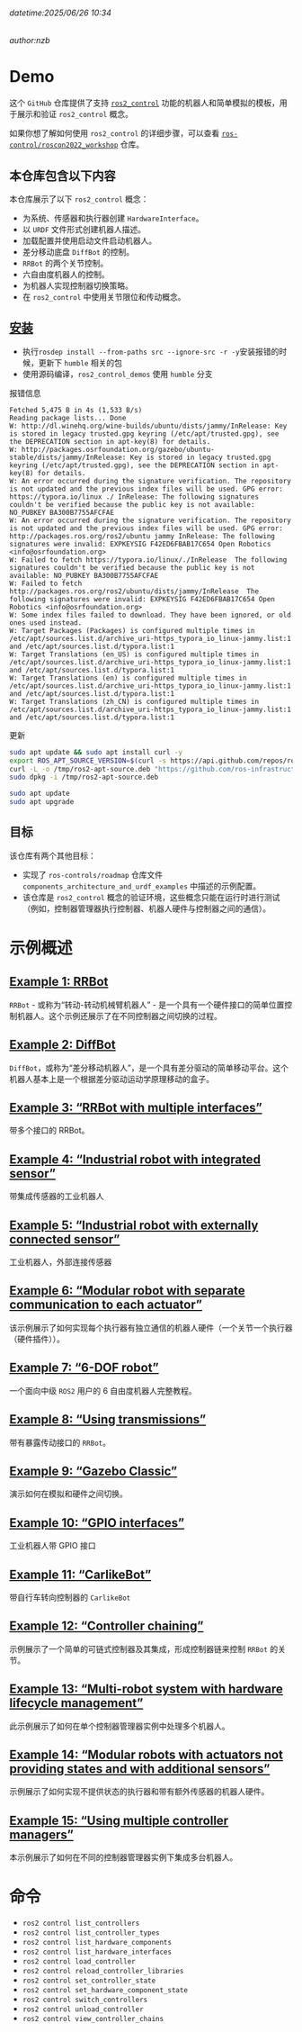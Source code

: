 ###### datetime:2025/06/26 10:34

###### author:nzb

# Demo

这个 `GitHub` 仓库提供了支持 [`ros2_control`](https://github.com/ros-controls/ros2_control_demos) 功能的机器人和简单模拟的模板，用于展示和验证 `ros2_control` 概念。

如果你想了解如何使用 `ros2_control` 的详细步骤，可以查看 [`ros-control/roscon2022_workshop`](https://github.com/ros-controls/roscon2022_workshop) 仓库。

## 本仓库包含以下内容

本仓库展示了以下 `ros2_control` 概念：

- 为系统、传感器和执行器创建 `HardwareInterface`。
- 以 `URDF` 文件形式创建机器人描述。
- 加载配置并使用启动文件启动机器人。
- 差分移动底盘 `DiffBot` 的控制。
- `RRBot` 的两个关节控制。
- 六自由度机器人的控制。
- 为机器人实现控制器切换策略。
- 在 `ros2_control` 中使用关节限位和传动概念。

## [安装](https://control.ros.org/humble/doc/ros2_control_demos/doc/index.html#installation)

- 执行`rosdep install --from-paths src --ignore-src -r -y`安装报错的时候，更新下 `humble` 相关的包
- 使用源码编译，`ros2_control_demos` 使用 `humble` 分支

报错信息

```text
Fetched 5,475 B in 4s (1,533 B/s)
Reading package lists... Done
W: http://dl.winehq.org/wine-builds/ubuntu/dists/jammy/InRelease: Key is stored in legacy trusted.gpg keyring (/etc/apt/trusted.gpg), see the DEPRECATION section in apt-key(8) for details.
W: http://packages.osrfoundation.org/gazebo/ubuntu-stable/dists/jammy/InRelease: Key is stored in legacy trusted.gpg keyring (/etc/apt/trusted.gpg), see the DEPRECATION section in apt-key(8) for details.
W: An error occurred during the signature verification. The repository is not updated and the previous index files will be used. GPG error: https://typora.io/linux ./ InRelease: The following signatures couldn't be verified because the public key is not available: NO_PUBKEY BA300B7755AFCFAE
W: An error occurred during the signature verification. The repository is not updated and the previous index files will be used. GPG error: http://packages.ros.org/ros2/ubuntu jammy InRelease: The following signatures were invalid: EXPKEYSIG F42ED6FBAB17C654 Open Robotics <info@osrfoundation.org>
W: Failed to fetch https://typora.io/linux/./InRelease  The following signatures couldn't be verified because the public key is not available: NO_PUBKEY BA300B7755AFCFAE
W: Failed to fetch http://packages.ros.org/ros2/ubuntu/dists/jammy/InRelease  The following signatures were invalid: EXPKEYSIG F42ED6FBAB17C654 Open Robotics <info@osrfoundation.org>
W: Some index files failed to download. They have been ignored, or old ones used instead.
W: Target Packages (Packages) is configured multiple times in /etc/apt/sources.list.d/archive_uri-https_typora_io_linux-jammy.list:1 and /etc/apt/sources.list.d/typora.list:1
W: Target Translations (en_US) is configured multiple times in /etc/apt/sources.list.d/archive_uri-https_typora_io_linux-jammy.list:1 and /etc/apt/sources.list.d/typora.list:1
W: Target Translations (en) is configured multiple times in /etc/apt/sources.list.d/archive_uri-https_typora_io_linux-jammy.list:1 and /etc/apt/sources.list.d/typora.list:1
W: Target Translations (zh_CN) is configured multiple times in /etc/apt/sources.list.d/archive_uri-https_typora_io_linux-jammy.list:1 and /etc/apt/sources.list.d/typora.list:1
```

更新

```bash
sudo apt update && sudo apt install curl -y
export ROS_APT_SOURCE_VERSION=$(curl -s https://api.github.com/repos/ros-infrastructure/ros-apt-source/releases/latest | grep -F "tag_name" | awk -F\" '{print $4}')
curl -L -o /tmp/ros2-apt-source.deb "https://github.com/ros-infrastructure/ros-apt-source/releases/download/${ROS_APT_SOURCE_VERSION}/ros2-apt-source_${ROS_APT_SOURCE_VERSION}.$(. /etc/os-release && echo $VERSION_CODENAME)_all.deb" # If using Ubuntu derivates use $UBUNTU_CODENAME
sudo dpkg -i /tmp/ros2-apt-source.deb

sudo apt update
sudo apt upgrade
```

## 目标

该仓库有两个其他目标：

- 实现了 `ros-controls/roadmap` 仓库文件 `components_architecture_and_urdf_examples` 中描述的示例配置。
- 该仓库是 `ros2_control` 概念的验证环境，这些概念只能在运行时进行测试（例如，控制器管理器执行控制器、机器人硬件与控制器之间的通信）。

# 示例概述

## [Example 1: RRBot](https://control.ros.org/humble/doc/ros2_control_demos/example_1/doc/userdoc.html#example-1-rrbot)

`RRBot` - 或称为“转动-转动机械臂机器人” - 是一个具有一个硬件接口的简单位置控制机器人。这个示例还展示了在不同控制器之间切换的过程。

## [Example 2: DiffBot](https://control.ros.org/humble/doc/ros2_control_demos/example_2/doc/userdoc.html#diffbot)

`DiffBot`，或称为“差分移动机器人”，是一个具有差分驱动的简单移动平台。这个机器人基本上是一个根据差分驱动运动学原理移动的盒子。

## [Example 3: “RRBot with multiple interfaces”](https://control.ros.org/humble/doc/ros2_control_demos/example_3/doc/userdoc.html#example-3-robots-with-multiple-interfaces)

带多个接口的 RRBot。

## [Example 4: “Industrial robot with integrated sensor”](https://control.ros.org/humble/doc/ros2_control_demos/example_4/doc/userdoc.html#example-4-industrial-robot-with-integrated-sensor)

带集成传感器的工业机器人

## [Example 5: “Industrial robot with externally connected sensor”](https://control.ros.org/humble/doc/ros2_control_demos/example_5/doc/userdoc.html#example-5-industrial-robot-with-externally-connected-sensor)

工业机器人，外部连接传感器

## [Example 6: “Modular robot with separate communication to each actuator”](https://control.ros.org/humble/doc/ros2_control_demos/example_6/doc/userdoc.html#example-6-modular-robots-with-separate-communication-to-each-actuator)

该示例展示了如何实现每个执行器有独立通信的机器人硬件（一个关节一个执行器（硬件插件））。

## [Example 7: “6-DOF robot”](https://control.ros.org/humble/doc/ros2_control_demos/example_7/doc/userdoc.html#example-7-full-tutorial-with-a-6dof-robot)

一个面向中级 `ROS2` 用户的 6 自由度机器人完整教程。

## [Example 8: “Using transmissions”](https://control.ros.org/humble/doc/ros2_control_demos/example_8/doc/userdoc.html#example-8-industrial-robots-with-an-exposed-transmission-interface)

带有暴露传动接口的 `RRBot`。

## [Example 9: “Gazebo Classic”](https://control.ros.org/humble/doc/ros2_control_demos/example_9/doc/userdoc.html#example-9-simulation-with-rrbot)

演示如何在模拟和硬件之间切换。

## [Example 10: “GPIO interfaces”](https://control.ros.org/humble/doc/ros2_control_demos/example_10/doc/userdoc.html#example-10-industrial-robot-with-gpio-interfaces)

工业机器人带 GPIO 接口

## [Example 11: “CarlikeBot”](https://control.ros.org/humble/doc/ros2_control_demos/example_11/doc/userdoc.html#carlikebot)

带自行车转向控制器的 `CarlikeBot`

## [Example 12: “Controller chaining”](https://control.ros.org/humble/doc/ros2_control_demos/example_12/doc/userdoc.html#example-12-controller-chaining-with-rrbot)

示例展示了一个简单的可链式控制器及其集成，形成控制器链来控制 `RRBot` 的关节。

## [Example 13: “Multi-robot system with hardware lifecycle management”](https://control.ros.org/humble/doc/ros2_control_demos/example_13/doc/userdoc.html#example-13-multi-robot-system-with-lifecycle-management)

此示例展示了如何在单个控制器管理器实例中处理多个机器人。

## [Example 14: “Modular robots with actuators not providing states and with additional sensors”](https://control.ros.org/humble/doc/ros2_control_demos/example_14/doc/userdoc.html#example-14-modular-robot-with-actuators-not-providing-states)

示例展示了如何实现不提供状态的执行器和带有额外传感器的机器人硬件。

## [Example 15: “Using multiple controller managers”](https://control.ros.org/humble/doc/ros2_control_demos/example_15/doc/userdoc.html#example-15-using-multiple-controller-managers)

本示例展示了如何在不同的控制器管理器实例下集成多台机器人。

# 命令

- `ros2 control list_controllers`
- `ros2 control list_controller_types`
- `ros2 control list_hardware_components`
- `ros2 control list_hardware_interfaces`
- `ros2 control load_controller`
- `ros2 control reload_controller_libraries`
- `ros2 control set_controller_state`
- `ros2 control set_hardware_component_state`
- `ros2 control switch_controllers`
- `ros2 control unload_controller`
- `ros2 control view_controller_chains`